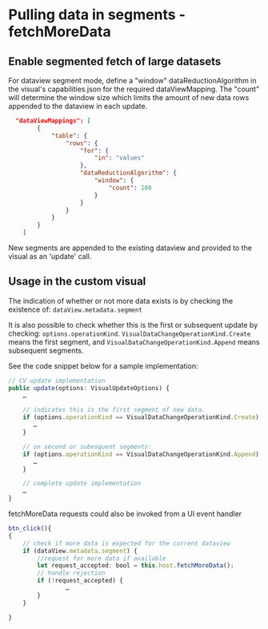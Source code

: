 # Pulling data in segments - fetchMoreData

## Enable segmented fetch of large datasets

For dataview segment mode, define a "window" dataReductionAlgorithm in the visual's capabilities.json for the required dataViewMapping.
The "count" will determine the window size which limits the amount of new data rows appended to the dataview in each update. 

```json
  "dataViewMappings": [
        {
            "table": {
                "rows": {
                    "for": {
                        "in": "values"
                    },
                    "dataReductionAlgorithm": {
                        "window": {
                            "count": 100
                        }
                    }
                }
            }
        }
    ]
```

New segments are appended to the existing dataview and provided to the visual as an 'update' call.

## Usage in the custom visual

The indication of whether or not more data exists is by checking the existence of: 
		```
		dataView.metadata.segment
		```

It is also possible to check whether this is the first or subsequent update by checking:
	```
	options.operationKind
	```.
	```
	VisualDataChangeOperationKind.Create
	```
means the first segment, and 
	```
	VisualDataChangeOperationKind.Append
	```
means subsequent segments.

See the code snippet below for a sample implementation:
```typescript
// CV update implementation
public update(options: VisualUpdateOptions) {
	…

	// indicates this is the first segment of new data.
	if (options.operationKind == VisualDataChangeOperationKind.Create) {
	   …   
	} 

	// on second or subesquent segments:
	if (options.operationKind == VisualDataChangeOperationKind.Append) {
	   …
	}

	// complete update implementation
	…
}
```

fetchMoreData requests could also be invoked from a UI event handler
```typescript
btn_click(){
{
	// check if more data is expected for the current dataview
	if (dataView.metadata.segment) {
		//request for more data if available
		let request_accepted: bool = this.host.fetchMoreData();
		// handle rejection
		if (!request_accepted) {
				…
		}
	}

}
```
